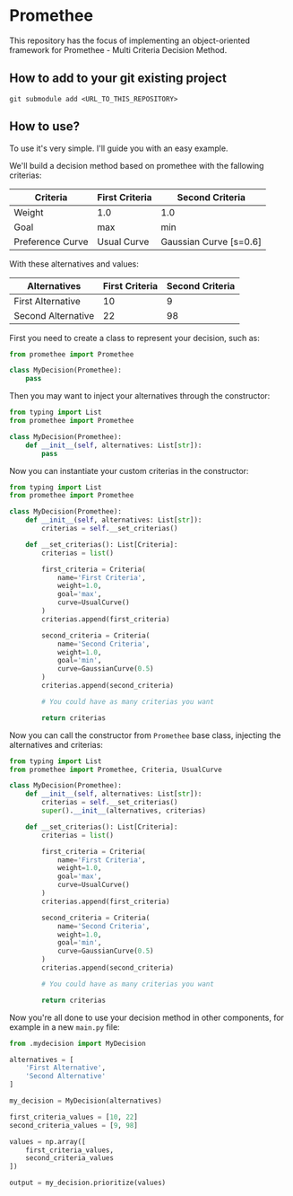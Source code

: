 # Promethee

This repository has the focus of implementing an object-oriented framework for Promethee - Multi Criteria Decision Method.

## How to add to your git existing project

```
git submodule add <URL_TO_THIS_REPOSITORY>
```

## How to use?

To use it's very simple. I'll guide you with an easy example.

We'll build a decision method based on promethee with the fallowing criterias:

|Criteria|First Criteria|Second Criteria|
|---|---|---|
|Weight|1.0|1.0|
|Goal|max|min|
|Preference Curve|Usual Curve|Gaussian Curve [s=0.6]|

With these alternatives and values:

|Alternatives|First Criteria|Second Criteria|
|---|---|---|
|First Alternative| 10 | 9 |
|Second Alternative| 22 | 98 |

First you need to create a class to represent your decision, such as:

```python
from promethee import Promethee

class MyDecision(Promethee):
    pass
```

Then you may want to inject your alternatives through the constructor:

```python
from typing import List
from promethee import Promethee

class MyDecision(Promethee):
    def __init__(self, alternatives: List[str]):
        pass
```

Now you can instantiate your custom criterias in the constructor:

```python
from typing import List
from promethee import Promethee

class MyDecision(Promethee):
    def __init__(self, alternatives: List[str]):
        criterias = self.__set_criterias()

    def __set_criterias(): List[Criteria]:
        criterias = list()

        first_criteria = Criteria(
            name='First Criteria',
            weight=1.0,
            goal='max',
            curve=UsualCurve()
        )
        criterias.append(first_criteria)

        second_criteria = Criteria(
            name='Second Criteria',
            weight=1.0,
            goal='min',
            curve=GaussianCurve(0.5)
        )
        criterias.append(second_criteria)

        # You could have as many criterias you want

        return criterias
```

Now you can call the constructor from `Promethee` base class, injecting the alternatives and criterias:

```python
from typing import List
from promethee import Promethee, Criteria, UsualCurve

class MyDecision(Promethee):
    def __init__(self, alternatives: List[str]):
        criterias = self.__set_criterias()
        super().__init__(alternatives, criterias)

    def __set_criterias(): List[Criteria]:
        criterias = list()

        first_criteria = Criteria(
            name='First Criteria',
            weight=1.0,
            goal='max',
            curve=UsualCurve()
        )
        criterias.append(first_criteria)

        second_criteria = Criteria(
            name='Second Criteria',
            weight=1.0,
            goal='min',
            curve=GaussianCurve(0.5)
        )
        criterias.append(second_criteria)

        # You could have as many criterias you want

        return criterias
```

Now you're all done to use your decision method in other components, for example in a new `main.py` file:

```python
from .mydecision import MyDecision

alternatives = [
    'First Alternative',
    'Second Alternative'
]

my_decision = MyDecision(alternatives)

first_criteria_values = [10, 22]
second_criteria_values = [9, 98]

values = np.array([
    first_criteria_values,
    second_criteria_values
])

output = my_decision.prioritize(values)
```